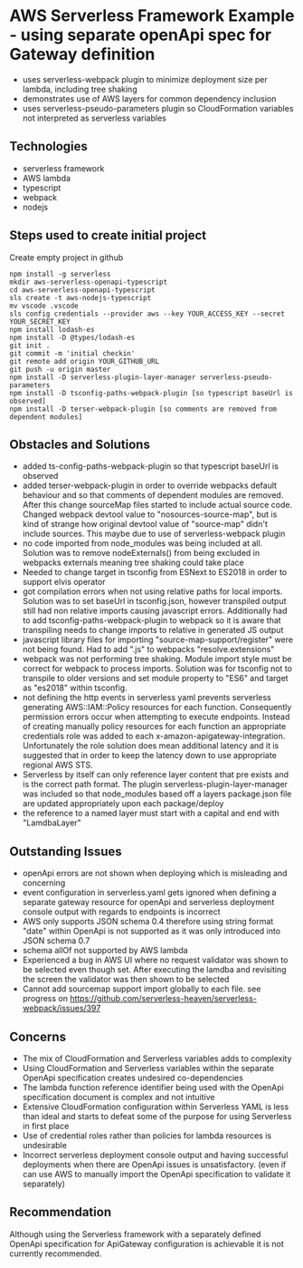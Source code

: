 # AWS Serverless Framework Example - using separate openApi spec for Gateway definition

- uses serverless-webpack plugin to minimize deployment size per lambda, including tree shaking
- demonstrates use of AWS layers for common dependency inclusion
- uses serverless-pseudo-parameters plugin so CloudFormation variables not interpreted as serverless variables

## Technologies

- serverless framework
- AWS lambda
- typescript
- webpack
- nodejs

## Steps used to create initial project

Create empty project in github

```shell_session
npm install -g serverless
mkdir aws-serverless-openapi-typescript
cd aws-serverless-openapi-typescript
sls create -t aws-nodejs-typescript
mv vscode .vscode
sls config credentials --provider aws --key YOUR_ACCESS_KEY --secret YOUR_SECRET_KEY
npm install lodash-es
npm install -D @types/lodash-es
git init .
git commit -m 'initial checkin'
git remote add origin YOUR_GITHUB_URL
git push -u origin master
npm install -D serverless-plugin-layer-manager serverless-pseudo-parameters
npm install -D tsconfig-paths-webpack-plugin [so typescript baseUrl is observed]
npm install -D terser-webpack-plugin [so comments are removed from dependent modules]
```

## Obstacles and Solutions

- added ts-config-paths-webpack-plugin so that typescript baseUrl is observed
- added terser-webpack-plugin in order to override webpacks default behaviour and so that comments of dependent modules are removed. After this change sourceMap files started to include actual source code. Changed webpack devtool value to "nosources-source-map", but is kind of strange how original devtool value of "source-map" didn't include sources. This maybe due to use of serverless-webpack plugin
- no code imported from node_modules was being included at all. Solution was to remove nodeExternals() from being excluded in webpacks externals meaning tree shaking could take place
- Needed to change target in tsconfig from ESNext to ES2018 in order to support elvis operator
- got compilation errors when not using relative paths for local imports. Solution was to set baseUrl in tsconfig.json, however transpiled output still had non relative imports causing javascript errors. Additionally had to add tsconfig-paths-webpack-plugin to webpack so it is aware that transpiling needs to change imports to relative in generated JS output
- javascript library files for importing "source-map-support/register" were not being found. Had to add ".js" to webpacks "resolve.extensions"
- webpack was not performing tree shaking. Module import style must be correct for webpack to process imports. Solution was for tsconfig not to transpile to older versions and set module property to "ES6" and target as "es2018" within tsconfig.
- not defining the http events in serverless yaml prevents serverless generating AWS::IAM::Policy resources for each function. Consequently permission errors occur when attempting to execute endpoints. Instead of creating manually policy resources for each function an appropriate credentials role was added to each x-amazon-apigateway-integration. Unfortunately the role solution does mean additional latency and it is suggested that in order to keep the latency down to use appropriate regional AWS STS.
- Serverless by itself can only reference layer content that pre exists and is the correct path format. The plugin serverless-plugin-layer-manager was included so that node_modules based off a layers package.json file are updated appropriately upon each package/deploy
- the reference to a named layer must start with a capital and end with "LamdbaLayer"

## Outstanding Issues

- openApi errors are not shown when deploying which is misleading and concerning
- event configuration in serverless.yaml gets ignored when defining a separate gateway resource for openApi and serverless deployment console output with regards to endpoints is incorrect
- AWS only supports JSON schema 0.4 therefore using string format "date" within OpenApi is not supported as it was only introduced into JSON schema 0.7
- schema allOf not supported by AWS lambda
- Experienced a bug in AWS UI where no request validator was shown to be selected even though set. After executing the lamdba and revisiting the screen the validator was then shown to be selected
- Cannot add sourcemap support import globally to each file. see progress on https://github.com/serverless-heaven/serverless-webpack/issues/397

## Concerns

- The mix of CloudFormation and Serverless variables adds to complexity
- Using CloudFormation and Serverless variables within the separate OpenApi specification creates undesired co-dependencies
- The lambda function reference identifier being used with the OpenApi specification document is complex and not intuitive
- Extensive CloudFormation configuration within Serverless YAML is less than ideal and starts to defeat some of the purpose for using Serverless in first place
- Use of credential roles rather than policies for lambda resources is undesirable
- Incorrect serverless deployment console output and having successful deployments when there are OpenApi issues is unsatisfactory. (even if can use AWS to manually import the OpenApi specification to validate it separately)

## Recommendation

Although using the Serverless framework with a separately defined OpenApi specification for ApiGateway configuration is achievable it is not currently recommended.